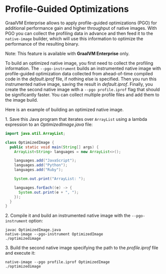 # Profile-Guided Optimizations

GraalVM Enterprise allows to apply profile-guided optimizations (PGO) for additional performance gain and higher throughput of native images.
With PGO you can collect the profiling data in advance and then feed it to the `native-image` builder, which will use this information to optimize the performance of the resulting binary.

Note: This feature is available with **GraalVM Enterprise** only.

To build an optimized native image, you first need to collect the profiling information.
The `--pgo-instrument` builds an instrumented native image with profile-guided optimization data collected from ahead-of-time compiled code in the _default.iprof_ file, if nothing else is specified.
Then you run this instrumented native image, saving the result in _default.iprof_.
Finally, you create the second native image with a `--pgo profile.iprof` flag that should be significantly faster. You can collect multiple profile files and add them to the image build.

Here is an example of building an optimized native image.

1&#46; Save this Java program that iterates over `ArrayList` using a lambda expression to an _OptimizedImage.java_ file:

```java
import java.util.ArrayList;

class OptimizedImage {
  public static void main(String[] args) {
    ArrayList<String> languages = new ArrayList<>();

    languages.add("JavaScript");
    languages.add("Python");
    languages.add("Ruby");

    System.out.print("ArrayList: ");

    languages.forEach((e) -> {
      System.out.print(e + ", ");
    });
  }
}
```

2&#46; Compile it and build an instrumented native image with the `--pgo-instrument` option:
```
javac OptimizedImage.java
native-image --pgo-instrument OptimizedImage
./optimizedimage
```

3&#46; Build the second native image specifying the path to the _profile.iprof_ file and execute it:
```
native-image --pgo profile.iprof OptimizedImage
./optimizedimage
```
